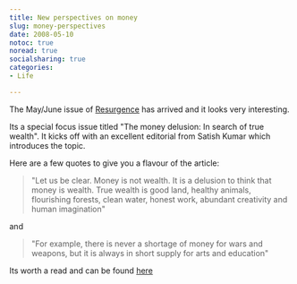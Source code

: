 ```yaml
---
title: New perspectives on money
slug: money-perspectives
date: 2008-05-10
notoc: true
noread: true
socialsharing: true
categories: 
- Life

---
```

The May/June issue of [Resurgence][resurgence] has arrived and it looks very interesting.

Its a special focus issue titled "The money delusion: In search of true wealth". It kicks off with an excellent editorial from Satish Kumar which introduces the topic.  

Here are a few quotes to give you a flavour of the article:

> "Let us be clear. Money is not wealth. It is a delusion to think that money is wealth. True wealth is good land, healthy animals, flourishing forests, clean water, honest work, abundant creativity and human imagination"

and

> "For example, there is never a shortage of money for wars and weapons, but it is always in short supply for arts and education"

Its worth a read and can be found [here][resurgence 2]

[resurgence]: http://www.resurgence.org/
[resurgence 2]: http://www.resurgence.org/magazine/article2441.html